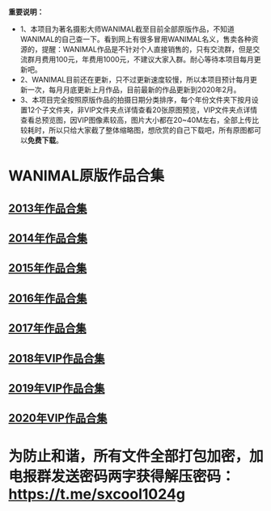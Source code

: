 **重要说明：**<br>
* 1、本项目为著名摄影大师WANIMAL截至目前全部原版作品，不知道WANIMAL的自己查一下。看到网上有很多冒用WANIMAL名义，售卖各种资源的，提醒：WANIMAL作品是不针对个人直接销售的，只有交流群，但是交流群月费用100元，年费用1000元，不建议大家入群。耐心等待本项目每月更新吧。
* 2、WANIMAL目前还在更新，只不过更新速度较慢，所以本项目预计每月更新一次，每月月底更新上月作品，目前最新的作品更新到2020年2月。
* 3、本项目完全按照原版作品的拍摄日期分类排序，每个年份文件夹下按月设置12个子文件夹，非VIP文件夹点详情查看20张原图预览，VIP文件夹点详情查看总预览图，因VIP图像素较高，图片大小都在20~40M左右，全部上传比较耗时，所以只给大家截了整体缩略图，想欣赏的自己下载吧，所有原图都可以**免费下载**。
# WANIMAL原版作品合集
## [2013年作品合集](/2013年作品合集/README.md)
## [2014年作品合集](/2014年作品合集/README.md)
## [2015年作品合集](/2015年作品合集/README.md)
## [2016年作品合集](/2016年作品合集/README.md)
## [2017年作品合集](/2017年作品集/README.md)
## [2018年VIP作品合集](/2018年VIP作品合集/README.md)
## [2019年VIP作品合集](/2019年VIP作品合集/README.md)
## [2020年VIP作品合集](/2020年VIP作品合集/README.md)
# 为防止和谐，所有文件全部打包加密，加电报群发送密码两字获得解压密码：https://t.me/sxcool1024g
